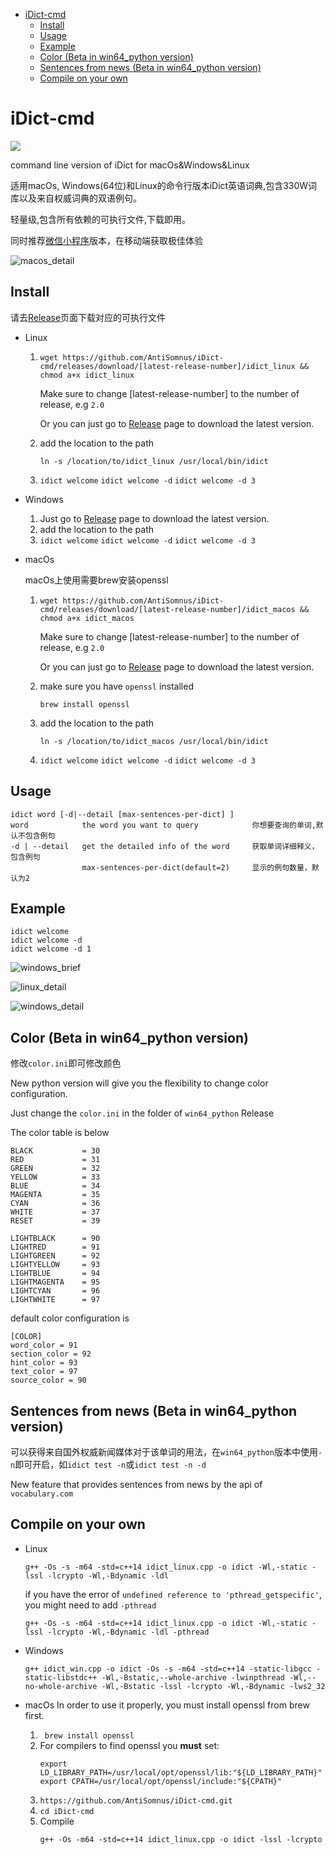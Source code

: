 <!-- TOC -->

- [iDict-cmd](#idict-cmd)
    - [Install](#install)
    - [Usage](#usage)
    - [Example](#example)
    - [Color (Beta in win64_python version)](#color-beta-in-win64python-version)
    - [Sentences from news (Beta in win64_python version)](#sentences-from-news-beta-in-win64python-version)
    - [Compile on your own](#compile-on-your-own)

<!-- /TOC -->
# iDict-cmd
<img src="https://img.shields.io/github/release/AntiSomnus/iDict-cmd.svg"/>

command line version of iDict for macOs&Windows&Linux

适用macOs, Windows(64位)和Linux的命令行版本iDict英语词典,包含330W词库以及来自权威词典的双语例句。

轻量级,包含所有依赖的可执行文件,下载即用。

同时推荐[微信小程序](https://github.com/AntiSomnus/iDict-weapp)版本，在移动端获取极佳体验

![macos_detail](/pics/macos_detail.png "macos_detail")

## Install
请去[Release](https://github.com/AntiSomnus/iDict-cmd/releases/latest)页面下载对应的可执行文件
- Linux

    1. `wget https://github.com/AntiSomnus/iDict-cmd/releases/download/[latest-release-number]/idict_linux && chmod a+x idict_linux`

        Make sure to change [latest-release-number] to the number of release, e.g `2.0`

        Or you can just go to [Release](https://github.com/AntiSomnus/iDict-cmd/releases/latest) page to download the latest version.

    2. add the location to the path

        `ln -s /location/to/idict_linux /usr/local/bin/idict`
    3. `idict welcome` `idict welcome -d` `idict welcome -d 3`

- Windows

    1. Just go to [Release](https://github.com/AntiSomnus/iDict-cmd/releases/latest) page to download the latest version.
    2. add the location to the path
    3. `idict welcome` `idict welcome -d` `idict welcome -d 3`

- macOs

    macOs上使用需要brew安装openssl

    1. `wget https://github.com/AntiSomnus/iDict-cmd/releases/download/[latest-release-number]/idict_macos && chmod a+x idict_macos`

        Make sure to change [latest-release-number] to the number of release, e.g `2.0`

        Or you can just go to [Release](https://github.com/AntiSomnus/iDict-cmd/releases/latest) page to download the latest version.
    2. make sure you have `openssl` installed

        `brew install openssl`

    3. add the location to the path

        `ln -s /location/to/idict_macos /usr/local/bin/idict`
    4. `idict welcome` `idict welcome -d` `idict welcome -d 3`

## Usage
```
idict word [-d|--detail [max-sentences-per-dict] ]
word            the word you want to query            你想要查询的单词,默认不包含例句
-d | --detail   get the detailed info of the word     获取单词详细释义，包含例句
                max-sentences-per-dict(default=2)     显示的例句数量，默认为2
```
## Example
```
idict welcome
idict welcome -d
idict welcome -d 1
```
![windows_brief](/pics/windows_brief.png "windows_brief")

![linux_detail](/pics/linux_detail.png "linux_detail")

![windows_detail](/pics/windows_detail.png "windows_detail")

## Color (Beta in win64_python version)
修改`color.ini`即可修改颜色

New python version will give you the flexibility to change color configuration.

Just change the `color.ini` in the folder of `win64_python` Release

The color table is below
```
BLACK           = 30
RED             = 31
GREEN           = 32
YELLOW          = 33
BLUE            = 34
MAGENTA         = 35
CYAN            = 36
WHITE           = 37
RESET           = 39

LIGHTBLACK      = 90
LIGHTRED        = 91
LIGHTGREEN      = 92
LIGHTYELLOW     = 93
LIGHTBLUE       = 94
LIGHTMAGENTA    = 95
LIGHTCYAN       = 96
LIGHTWHITE      = 97
```

default color configuration is
```
[COLOR]
word_color = 91
section_color = 92
hint_color = 93
text_color = 97
source_color = 90
```
## Sentences from news (Beta in win64_python version)
可以获得来自国外权威新闻媒体对于该单词的用法，在`win64_python`版本中使用`-n`即可开启，如`idict test -n`或`idict test -n -d`

New feature that provides sentences from news by the api of `vocabulary.com`
## Compile on your own
- Linux
    ```
    g++ -Os -s -m64 -std=c++14 idict_linux.cpp -o idict -Wl,-static -lssl -lcrypto -Wl,-Bdynamic -ldl
    ```
    if you have the error of `undefined reference to 'pthread_getspecific'`, you might need to add `-pthread`
    ```
    g++ -Os -s -m64 -std=c++14 idict_linux.cpp -o idict -Wl,-static -lssl -lcrypto -Wl,-Bdynamic -ldl -pthread
    ```
- Windows
    ```
	g++ idict_win.cpp -o idict -Os -s -m64 -std=c++14 -static-libgcc -static-libstdc++ -Wl,-Bstatic,--whole-archive -lwinpthread -Wl,--no-whole-archive -Wl,-Bstatic -lssl -lcrypto -Wl,-Bdynamic -lws2_32
    ```
- macOs
    In order to use it properly, you must install openssl from brew first.


    1. ` brew install openssl`
    2. For compilers to find openssl you **must** set:
        ```
        export LD_LIBRARY_PATH=/usr/local/opt/openssl/lib:"${LD_LIBRARY_PATH}"
        export CPATH=/usr/local/opt/openssl/include:"${CPATH}"
        ```
    3. `https://github.com/AntiSomnus/iDict-cmd.git`
    4. `cd iDict-cmd`
    5. Compile
        ```
        g++ -Os -m64 -std=c++14 idict_linux.cpp -o idict -lssl -lcrypto
        ```
